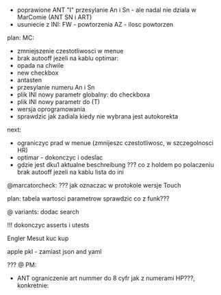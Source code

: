 - poprawione ANT "I" przesylanie An i Sn - ale nadal nie dziala w MarComie (ANT SN  i ART)
- usuniecie z INI: FW - powtorzenia AZ - ilosc powtorzen

plan:
MC:
- zmniejszenie czestotliwosci w menue
- brak autooff  jezeli na kablu
optimar:
- opada na chwile
- new checkbox
- antasten
- przesylanie numeru An i Sn
- plik INI nowy parametr globalny: do checkboxa
- plik INI nowy parametr do (T)
- wersja oprogramowania
- sprawdzic jak zadiala kiedy nie wybrana jest autokorekta


next:
- ograniczyc prad w menue (zmnijeszc czestotliwosc, w szczegolnosci HR)
- optimar - dokonczyc i odeslac
- gdzie jest dku1 aktualne beschreibung
??? co z holdem po polaczeniu
brak autooff  jezeli na kablu
lista do ini


@marcatorcheck:
??? jak oznaczac w protokole wersje Touch

plan:
tabela wartosci parametrow
sprawdzic co z funk???

@ variants: dodac search

!!! dokonczyc asserts i utests


Engler
Mesut
kuc
kup

apple pkl - zamiast json and yaml


??? @ PM:
- ANT ograniczenie art nummer do 8 cyfr jak z numerami HP???, konkretnie: 
